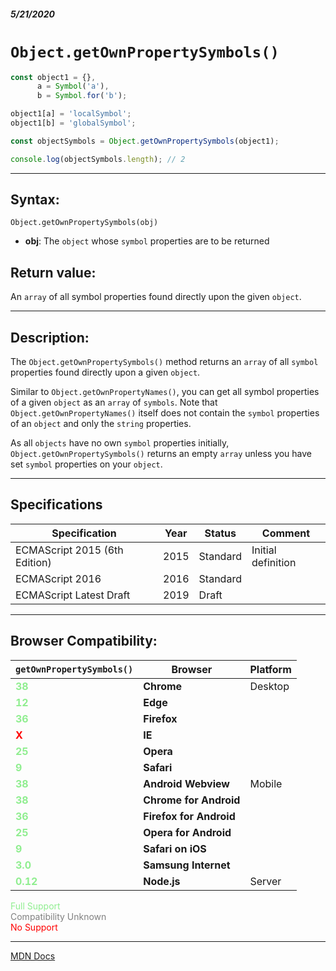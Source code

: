 ##### 5/21/2020
# `Object.getOwnPropertySymbols()`

```js
const object1 = {},
      a = Symbol('a'),
      b = Symbol.for('b');

object1[a] = 'localSymbol';
object1[b] = 'globalSymbol';

const objectSymbols = Object.getOwnPropertySymbols(object1);

console.log(objectSymbols.length); // 2
```

---

## Syntax:
`Object.getOwnPropertySymbols(obj)`

* **obj**: The `object` whose `symbol` properties are to be returned 

## Return value:
An `array` of all symbol properties found directly upon the given `object`.

---

## Description:
The `Object.getOwnPropertySymbols()` method returns an `array` of all `symbol` properties found directly upon a given `object`.

Similar to `Object.getOwnPropertyNames()`, you can get all symbol properties of a given `object` as an `array` of `symbols`. Note that `Object.getOwnPropertyNames()` itself does not contain the `symbol` properties of an `object` and only the `string` properties.

As all `objects` have no own `symbol` properties initially, `Object.getOwnPropertySymbols()` returns an empty `array` unless you have set `symbol` properties on your `object`.

---

## Specifications
| Specification | Year | Status | Comment |
|---|---|---|---|
| ECMAScript 2015 (6th Edition) | 2015 | Standard | Initial definition |
| ECMAScript 2016 | 2016 | Standard |  |
| ECMAScript Latest Draft | 2019 | Draft |  |

---

## Browser Compatibility:
| `getOwnPropertySymbols()` | Browser | Platform |
|---|---|---|
| <span style="color: lightgreen">**38**</span> | **Chrome** | Desktop | 
| <span style="color: lightgreen">**12**</span> | **Edge** || 
| <span style="color: lightgreen">**36**</span> | **Firefox** || 
| <span style="color: red">**X**</span> | **IE** || 
| <span style="color: lightgreen">**25**</span> | **Opera** || 
| <span style="color: lightgreen">**9**</span> | **Safari** || 
| <span style="color: lightgreen">**38**</span> | **Android Webview** | Mobile | 
| <span style="color: lightgreen">**38**</span> | **Chrome for Android** || 
| <span style="color: lightgreen">**36**</span> | **Firefox for Android** || 
| <span style="color: lightgreen">**25**</span> | **Opera for Android** || 
| <span style="color: lightgreen">**9**</span> | **Safari on iOS** || 
| <span style="color: lightgreen">**3.0**</span> | **Samsung Internet** || 
| <span style="color: lightgreen">**0.12**</span> | **Node.js** | Server | 

<span style="color: lightgreen">Full Support</span>  
<span style="color: grey">Compatibility Unknown</span>  
<span style="color: red">No Support</span>

---

[MDN Docs](https://developer.mozilla.org/en-US/docs/Web/JavaScript/Reference/Global_Objects/Object/getOwnPropertySymbols)